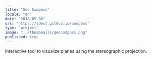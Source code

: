 ```yaml
---
title: "Geo Compass"
locale: "en"
date: "2018-05-08"
url: "https://idest.github.io/compass"
type: "project"
image: "../thumbnails/geocompass.png"
published: true
---
```

Interactive tool to visualize planes using the stereographic projection.
